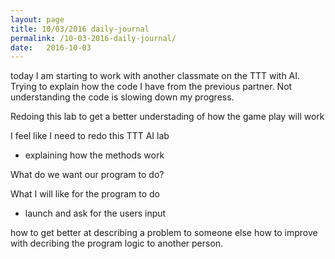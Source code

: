 ```yaml
---
layout: page
title: 10/03/2016 daily-journal
permalink: /10-03-2016-daily-journal/
date:   2016-10-03
---
```


today I am starting to work with another classmate on the TTT with AI. Trying to explain how the code I have from the previous partner. Not understanding the code is slowing down my progress.

Redoing this lab to get a better understading of how the game play will work


I feel like I need to redo this TTT AI lab
  - explaining how the methods work

What do we want our program to do?

What I will like for the program to do 
  - launch and ask for the users input 

how to get better at describing a problem to someone else
how to improve with decribing the program logic to another person.
  